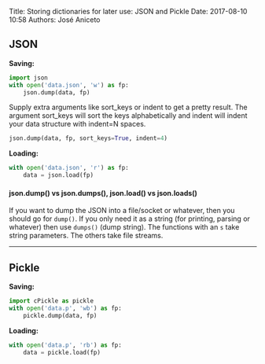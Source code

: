 Title: Storing dictionaries for later use: JSON and Pickle
Date: 2017-08-10 10:58 
Authors: José Aniceto


## JSON

**Saving:**
```python
import json
with open('data.json', 'w') as fp:
    json.dump(data, fp)
```

Supply extra arguments like sort_keys or indent to get a pretty result. The argument sort_keys will sort the keys alphabetically and indent will indent your data structure with indent=N spaces.
```python
json.dump(data, fp, sort_keys=True, indent=4)
```

**Loading:**
```python
with open('data.json', 'r') as fp:
    data = json.load(fp)
```

#### json.dump() vs json.dumps(), json.load() vs json.loads()

If you want to dump the JSON into a file/socket or whatever, then you should go for `dump()`. If you only need it as a string (for printing, parsing or whatever) then use `dumps()` (dump string). The functions with an `s` take string parameters. The others take file streams.

---

## Pickle

**Saving:**
```python
import cPickle as pickle
with open('data.p', 'wb') as fp:
    pickle.dump(data, fp)
```

**Loading:**
```python
with open('data.p', 'rb') as fp:
    data = pickle.load(fp)
```

